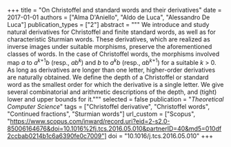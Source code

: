 +++
title = "On Christoffel and standard words and their derivatives"
date = 2017-01-01
authors = ["Alma D'Aniello", "Aldo de Luca", "Alessandro De Luca"]
publication_types = ["2"]
abstract = """
We introduce and study natural derivatives for Christoffel and finite standard
words, as well as for characteristic Sturmian words. These derivatives, which
are realized as inverse images under suitable morphisms, preserve the
aforementioned classes of words. In the case of Christoffel words, the morphisms
involved map *a* to *a*<sup>*k*+1</sup>*b* (resp., *ab<sup>k</sup>*) and *b* to
*a<sup>k</sup>b* (resp., *ab*<sup>*k*+1</sup>) for a suitable *k* > 0. As long
as derivatives are longer than one letter, higher-order derivatives are
naturally obtained. We define the depth of a Christoffel or standard word as the
smallest order for which the derivative is a single letter. We give several
combinatorial and arithmetic descriptions of the depth, and (tight) lower and
upper bounds for it."""
selected = false
publication = "*Theoretical Computer Science*"
tags = ["Christoffel derivative", "Christoffel words", "Continued fractions", "Sturmian words"]
url_custom = ["Scopus", "https://www.scopus.com/inward/record.uri?eid=2-s2.0-85006164676&doi=10.1016%2fj.tcs.2016.05.010&partnerID=40&md5=010df2ccbab0214b1c6a6390fe0c7009"]
doi = "10.1016/j.tcs.2016.05.010"
+++
